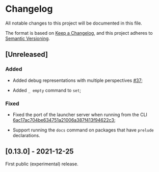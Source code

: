 # Changelog

All notable changes to this project will be documented in this file.

The format is based on [Keep a Changelog](https://keepachangelog.com/en/1.0.0/),
and this project adheres to [Semantic Versioning](https://semver.org/spec/v2.0.0.html).

## [Unreleased]

### Added

- Added debug representations with multiple perspectives [#37](https://github.com/qteatime/crochet/pull/37);

- Added `_ empty` command to `set`;

### Fixed

- Fixed the port of the launcher server when running from the CLI [6ac17ac704be634751a21006a387f413f94622c3](https://github.com/qteatime/crochet/commit/6ac17ac704be634751a21006a387f413f94622c3);

- Support running the `docs` command on packages that have `prelude` declarations.

## [0.13.0] - 2021-12-25

First public (experimental) release.

